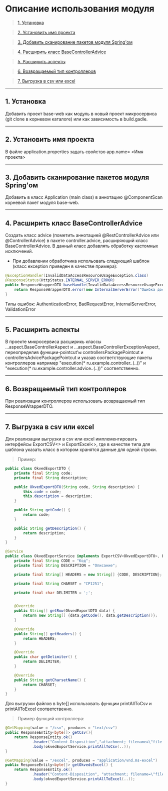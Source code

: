 # Описание использования модуля

> [1. Установка](#installation)

> [2. Установить имя проекта](#set-project-name)

> [3. Добавить сканирование пакетов модуля Spring'ом](#add-component-scan)

> [4. Расширить класс BaseControllerAdvice](#extends-advice)

> [5. Расширить аспекты](#extends-aspects)

> [6. Возвращаемый тип контроллеров](#response-type)

> [7. Выгрузка в csv или excel](#excel-csv)

---

## 1. Установка

Добавить проект base-web как модуль в новый проект микросервиса (git clone в корневом каталоге) или как зависимость в build.gadle.

---

## 2. Установить имя проекта

В файле application.properties задать свойство app.name= <Имя проекта>

---

## 3. Добавить сканирование пакетов модуля Spring'ом

Добавить в класс Application (main class) в аннотацию @ComponentScan корневой пакет модуля base-web.

---

## 4. Расширить класс BaseControllerAdvice

Создать класс advice (пометить аннотацией @RestControllerAdvice или @ControllerAdvice) в пакете controller.advice, расширяющий класс BaseControllerAdvice. В данный класс добавлять обработку кастомных исключений.

- При добавлении обработчика испольовать следующий шаблон (класс exception приведен в качестве примера):

```java
@ExceptionHandler(InvalidDataAccessResourceUsageException.class)
@ResponseStatus(HttpStatus.INTERNAL_SERVER_ERROR)
public ResponseWrapperDTO baseHandle(InvalidDataAccessResourceUsageException e, HttpServletRequest request) {
    return ResponseWrapperDTO.error(new InternalServerError("Ошибка доступа к данным"));
}
```

Типы ошибок: AuthenticationError, BadRequestError, InternalServerError, ValidationError

---

## 5. Расширить аспекты

В проекте микросервиса расширикь классы ...aspect.BaseControllerAspect и ...aspect.BaseControllerExceptionAspect, 
переопределив функции-pointcut'ы controllersPackagePointcut и controllersAdvicePackagePointcut и указав соответствующие пакеты контроллеров 
например "execution(* ru.example.controller.*.*(..))" и "execution(* ru.example.controller.advice.*.*(..))" соответственно.

---

## 6. Возвращаемый тип контроллеров

При реализации контроллеров использовать возвращаемый тип ResponseWrapperDTO.

---

## 7. Выгрузка в csv или excel

Для реализации выгрузки в csv или excel имплементировать интерфейсы ExportCSV<> и ExportExcel<>, где в качестве типа для шаблона указать класс в котором хранятся данные для одной строки. 

> Пример:

```java
public class OkvedExportDTO {
    private final String code;
    private final String description;

    public OkvedExportDTO(String code, String description) {
        this.code = code;
        this.description = description;
    }

    public String getCode() {
        return code;
    }

    public String getDescription() {
        return description;
    }
}

@Service
public class OkvedExportService implements ExportCSV<OkvedExportDTO>, ExportExcel<OkvedExportDTO> {
    private final String CODE = "Код";
    private final String DESCRIPTION = "Описание";

    private final String[] HEADERS = new String[] {CODE, DESCRIPTION};

    private final String CHARSET = "CP1251";

    private final char DELIMITER = ';';


    @Override
    public String[] getRow(OkvedExportDTO data) {
        return new String[] {data.getCode(), data.getDescription()};
    }

    @Override
    public String[] getHeaders() {
        return HEADERS;
    }

    @Override
    public char getDelimiter() {
        return DELIMITER;
    }

    @Override
    public String getCharsetName() {
        return CHARSET;
    }
}
```

Для выгрузки файлов в byte[] использовать функции printAllToCsv и printAllToExcel соответственно.

> Пример функций контроллера:

```java
@GetMapping(value = "/csv", produces = "text/csv")
public ResponseEntity<byte[]> getCsv(){
    return ResponseEntity.ok()
            .header("Content-Disposition","attachment; filename=\"file.csv\"")
            .body(okvedExportService.printAllToCsv(..));
}

@GetMapping(value = "/excel", produces = "application/vnd.ms-excel")
public ResponseEntity<byte[]> getOkvedsExcel() {
    return ResponseEntity.ok()
            .header("Content-Disposition", "attachment; filename=\"file.xls\"")
            .body(okvedExportService.printAllToExcel(..));
}
```
